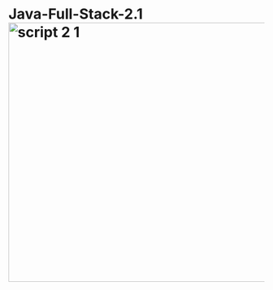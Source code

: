 # Java-Full-Stack-2.1<img width="1017" height="512" alt="script 2 1" src="https://github.com/user-attachments/assets/df15c858-bb7f-4b80-ab58-6f880b3906e5" />
